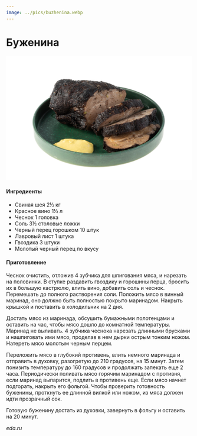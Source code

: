 ```yaml
---
image: ../pics/buzhenina.webp
---
```

# Буженина

![Буженина](../pics/buzhenina.webp)

#### Ингредиенты

* Свиная шея 2½ кг
* Красное вино 1½ л
* Чеснок 1 головка
* Соль 3½ столовые ложки
* Черный перец горошком 10 штук
* Лавровый лист 1 штука
* Гвоздика 3 штуки
* Молотый черный перец по вкусу

#### Приготовление

Чеснок очистить, отложив 4 зубчика для шпигования мяса, и нарезать на половинки. В ступке раздавить гвоздику и горошины перца, бросить их в большую кастрюлю, влить вино, добавить соль и чеснок. Перемешать до полного растворения соли. Положить мясо в винный маринад, оно должно быть полностью покрыто маринадом. Накрыть крышкой и поставить в холодильник на 2 дня.

Достать мясо из маринада, обсушить бумажными полотенцами и оставить на час, чтобы мясо дошло до комнатной температуры. Маринад не выливать. 4 зубчика чеснока нарезать длинными брусками и нашпиговать ими мясо, проделав в нем дырки острым тонким ножом. Натереть мясо молотым черным перцем.

Переложить мясо в глубокий противень, влить немного маринада и отправить в духовку, разогретую до 210 градусов, на 15 минут. Затем понизить температуру до 160 градусов и продолжать запекать еще 2 часа. Периодически поливать мясо горячим маринадом с противня, если маринад выпарится, подлить в противень еще. Если мясо начнет подгорать, накрыть его фольгой. Чтобы проверить готовность буженины, проткнуть ее длинной вилкой или ножом, из мяса должен идти прозрачный сок.

Готовую буженину достать из духовки, завернуть в фольгу и оставить на 20 минут.

*eda.ru*
